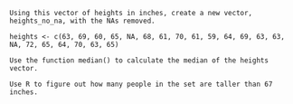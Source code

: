 








    Using this vector of heights in inches, create a new vector, heights_no_na, with the NAs removed.

    heights <- c(63, 69, 60, 65, NA, 68, 61, 70, 61, 59, 64, 69, 63, 63, NA, 72, 65, 64, 70, 63, 65)

    Use the function median() to calculate the median of the heights vector.

    Use R to figure out how many people in the set are taller than 67 inches.
